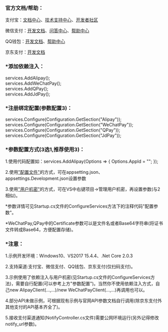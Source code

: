 <h3>官方文档/帮助：</h3>
<p>支付宝：<a href="https://openhome.alipay.com/developmentDocument.htm" target="_blank">文档中心</a>、<a href="https://open.alipay.com/support/supportCenter.htm" target="_blank">技术支持中心</a>、<a href="https://openclub.alipay.com/index.php" target="_blank">开发者社区</a></p>
<p>微信支付：<a href="https://pay.weixin.qq.com/wiki/doc/api/index.html" target="_blank">开发文档</a>、<a href="http://wxpay.wxutil.com/qa/index.php" target="_blank">问答中心</a>、<a href="http://kf.qq.com/product/wechatpaymentmerchant.html" target="_blank">帮助中心</a></p>
<p>QQ钱包：<a href="https://qpay.qq.com/qpaywiki.shtml" target="_blank">开发文档</a>、<a href="http://kf.qq.com/product/qq_enterprise.html" target="_blank">帮助中心</a></p>
<p>京东支付：<a href="http://payapi.jd.com/" target="_blank">开发文档</a></p>
<h3>*添加依赖注入：</h3>
<p>
    services.AddAlipay();<br />
    services.AddWeChatPay();<br />
    services.AddQPay();<br />
    services.AddJdPay();
</p>
<h3>*注册绑定配置(参数配置3)：</h3>
<p>
    services.Configure<AlipayOptions>(Configuration.GetSection("Alipay"));<br />
    services.Configure<WeChatPayOptions>(Configuration.GetSection("WeChatPay"));<br />
    services.Configure<QPayOptions>(Configuration.GetSection("QPay"));<br />
    services.Configure<JdPayOptions>(Configuration.GetSection("JdPay"));
</p>
<h3>*参数配置方式(3选1,推荐使用3)：</h3>
<p>1.使用代码配置如：services.AddAlipay(Options => { Options.AppId = ""; });</p>
<p>2.使用<a href="https://docs.microsoft.com/zh-cn/aspnet/core/fundamentals/configuration?tabs=basicconfiguration" target="_blank">"配置文件"</a>的方式，可在appsetting.json、appsettings.Development.json设置参数</p>
<p>3.使用<a href="https://docs.microsoft.com/zh-cn/aspnet/core/security/app-secrets?tabs=visual-studio" target="_blank">"用户机密"</a>的方式，可在VS中右键项目->管理用户机密，再设置参数(与2相似)。</p>
<p>*参数详情可见Startup.cs文件的ConfigureServices方法下的注释代码"配置参数"。</p>
<p>*WeChatPay,QPay中的Certificate参数可以是文件名或者Base64字符串(将证书文件转成Base64，方便配置存储)。</p>
<h3>*注意：</h3>
<p>1.示例开发环境：Windows10、VS2017 15.4.4、.Net Core 2.0.3</p>
<p>2.支持渠道:支付宝、微信支付、QQ钱包、京东支付(仅扫码支付)。</p>
<p>3.示例使用了依赖注入与用户机密(见Startup.cs文件的ConfigureServices方法)，需要自行配置(可以参考上方"参数配置")。当然你不使用依赖注入方式，自己new AlipayClient(...,...)/new WeChatPayClient(...,...)再调用也可以。</p>
<p>4.部分API未做示例，可根据现有示例与官网API参数文档自行调用(除京东支付外其他支付的API基本齐全了)。</p>
<p>5.接收支付渠道通知(NotifyController.cs文件)需要公网环境运行(另外记得修改notify_url参数)。</p>
